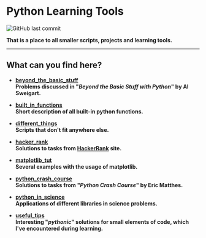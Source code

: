 # **Python Learning Tools**

![GitHub last commit](https://img.shields.io/github/last-commit/mateuszk098/python_learning_tools)

**That is a place to all smaller scripts, projects and learning tools.**

---
## **What can you find here?**

- **[beyond_the_basic_stuff](https://github.com/mateuszk098/python_learning_tools/tree/master/beyond_the_basic_stuff)** <br /> **Problems discussed in "_Beyond the Basic Stuff with Python_" by Al Sweigart.**

- **[built_in_functions](https://github.com/mateuszk098/python_learning_tools/tree/master/built_in_functions)** <br />  **Short description of all built-in python functions.**

- **[different_things](https://github.com/mateuszk098/python_learning_tools/tree/master/different_things)** <br />  **Scripts that don't fit anywhere else.**
  
- **[hacker_rank](https://github.com/mateuszk098/python_learning_tools/tree/master/hacker_rank)** <br /> **Solutions to tasks from [HackerRank](https://www.hackerrank.com/domains/python?filters%5Bstatus%5D%5B%5D=unsolved&badge_type=python) site.**
  
- **[matplotlib_tut](https://github.com/mateuszk098/python_learning_tools/tree/master/matplotlib_tut)** <br /> **Several examples with the usage of matplotlib.**
  
- **[python_crash_course](https://github.com/mateuszk098/python_learning_tools/tree/master/python_crash_course)** <br /> **Solutions to tasks from "_Python Crash Course_" by Eric Matthes.**
  
- **[python_in_science](https://github.com/mateuszk098/python_learning_tools/tree/master/python_in_science)** <br /> **Applications of different libraries in science problems.**
  
- **[useful_tips](https://github.com/mateuszk098/python_learning_tools/tree/master/useful_tips)** <br /> **Interesting "_pythonic_" solutions for small elements of code, which I've encountered during learning.**

